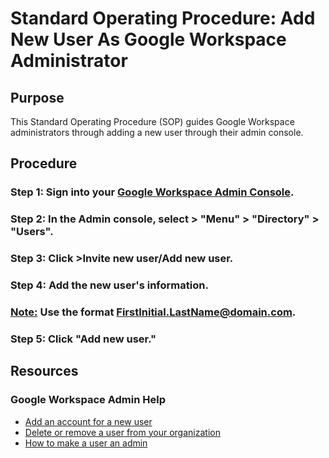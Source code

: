 # Standard Operating Procedure: Add New User As Google Workspace Administrator

## Purpose
This Standard Operating Procedure (SOP) guides Google Workspace administrators through adding a new user through their admin console. 

## Procedure 
### Step 1: Sign into your [Google Workspace Admin Console](https://support.google.com/a/answer/33310?hl=en). 
### Step 2: In the Admin console, select > "Menu" > "Directory" > "Users". 
### Step 3: Click >Invite new user/Add new user.
### Step 4: Add the new user's information.
  ### <ins>Note:</ins> Use the format FirstInitial.LastName@domain.com.
### Step 5: Click "Add new user."

## Resources
 ### Google Workspace Admin Help 
- [Add an account for a new user](https://support.google.com/a/answer/33310?hl=en)
- [Delete or remove a user from your organization](https://support.google.com/a/answer/33314?sjid=1833291049563931691-NC)
- [How to make a user an admin](https://support.google.com/a/answer/172176?sjid=1833291049563931691-NC)
